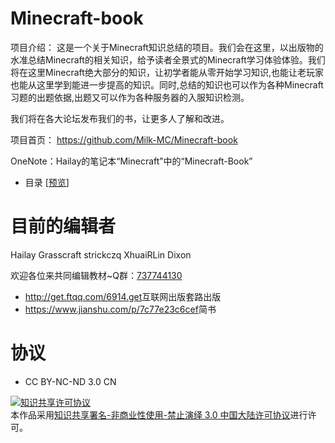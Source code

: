 # Minecraft-book 

项目介绍：
这是一个关于Minecraft知识总结的项目。我们会在这里，以出版物的水准总结Minecraft的相关知识，给予读者全景式的Minecraft学习体验体验。我们将在这里Minecraft绝大部分的知识，让初学者能从零开始学习知识,也能让老玩家也能从这里学到能进一步提高的知识。同时,总结的知识也可以作为各种Minecraft习题的出题依据,出题又可以作为各种服务器的入服知识检测。 

我们将在各大论坛发布我们的书，让更多人了解和改进。

项目首页： <https://github.com/Milk-MC/Minecraft-book>

OneNote：Hailay的笔记本“Minecraft”中的“Minecraft-Book”



* 目录 [[预览](https://github.com/Milk-MC/Minecraft-book/blob/master/目录.md)]




# 目前的编辑者

Hailay Grasscraft strickczq XhuaiRLin Dixon

欢迎各位来共同编辑教材~Q群：[737744130](http://shang.qq.com/wpa/qunwpa?idkey=d36adb27045affe1e7a68bda61f72f46ab8dff6ee6bd5906b61659dc8ab95df9)

* <http://get.ftqq.com/6914.get>互联网出版套路出版
* <https://www.jianshu.com/p/7c77e23c6cef>简书

# 协议 

* CC BY-NC-ND 3.0 CN

<a rel="license" href="http://creativecommons.org/licenses/by-nc-nd/3.0/cn/"><img alt="知识共享许可协议" style="border-width:0" src="https://i.creativecommons.org/l/by-nc-nd/3.0/cn/88x31.png" /></a><br />本作品采用<a rel="license" href="http://creativecommons.org/licenses/by-nc-nd/3.0/cn/">知识共享署名-非商业性使用-禁止演绎 3.0 中国大陆许可协议</a>进行许可。

